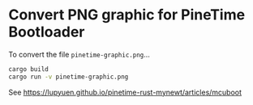 # Convert PNG graphic for PineTime Bootloader

To convert the file `pinetime-graphic.png`...

```bash
cargo build
cargo run -v pinetime-graphic.png
```

See https://lupyuen.github.io/pinetime-rust-mynewt/articles/mcuboot
